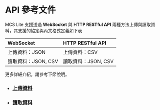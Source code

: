 # API 參考文件

MCS Lite 支援透過 **WebSocket** 與 **HTTP RESTful API** 兩種方法上傳與讀取資料，其支援的協定與內文格式定義如下表

| WebSocket | HTTP RESTful API |
| :---| :--- |
| 上傳資料：JSON | 上傳資料：CSV |
| 讀取資料：JSON, CSV | 讀取資料：JSON, CSV |

更多詳細介紹，請參考下節說明。

* ### [上傳資料](/mcs_lite_api/update_datapoint.md)
* ### [讀取資料](/mcs_lite_api/read_datapoint.md)





